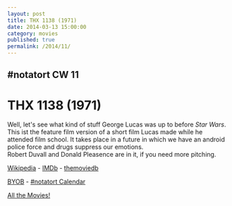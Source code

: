 ```yaml
---
layout: post
title: THX 1138 (1971)
date: 2014-03-13 15:00:00
category: movies
published: true
permalink: /2014/11/
---
```


## \#notatort CW 11
# THX 1138 \(1971\)

Well, let's see what kind of stuff George Lucas was up to before *Star Wars*. This ist the feature film version of a short film Lucas made while he attended film school.  It takes place in a future in which we have an android police force and drugs suppress our emotions.  
Robert Duvall and Donald Pleasence are in it, if you need more pitching.

[Wikipedia](http://en.wikipedia.org/wiki/THX_1138) - [IMDb](http://www.imdb.com/title/tt0066434/?ref_=fn_al_tt_1) - [themoviedb](http://www.themoviedb.org/movie/636-thx-1138)

<a href="http://en.wikipedia.org/wiki/BYOB_(beverage)">BYOB</a> - <a href="webcal://p09-calendarws.icloud.com/ca/subscribe/1/njhFKcFiNF5cQxQ-plsJccGfbuvf1pXvgKeMqimgE4ZFRgZps-DrReteg83YbLJaRhjuvwVD1DJ3eqmzmueLudNx8k_GF1p4khyUtrXpRxo">#notatort Calendar</a>

[All the Movies!](http://notatort.com/allthemovies/)

<!--include jquery & backstretch-->

<script type="text/javascript" src="https://ajax.googleapis.com/ajax/libs/jquery/1.7.2/jquery.min.js"></script>

<script type="text/javascript" src="http://notatort.com/jquery.backstretch.min.js"></script>

<script type="text/javascript">

$(function(){

     $(window).resize(function(){
     
         if($(this).width() >= 767){
         
             $.backstretch("http://notatort.com/bg1411.jpg", {speed: 150});
             
         }
         
      })
      
      .resize();//trigger resize on page load
      
});

</script>